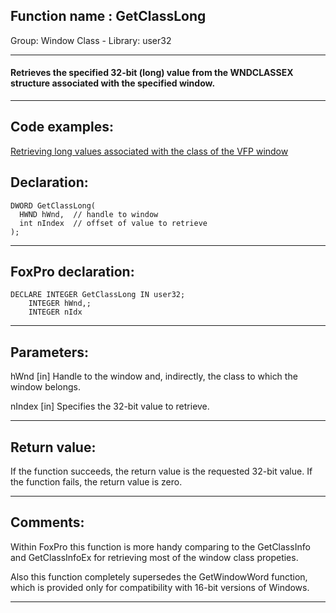 
## Function name : GetClassLong
Group: Window Class - Library: user32    
***  


#### Retrieves the specified 32-bit (long) value from the WNDCLASSEX structure associated with the specified window.
***  


## Code examples:
[Retrieving long values associated with the class of the VFP window](../../samples/sample_204.md)  

## Declaration:
```foxpro  
DWORD GetClassLong(
  HWND hWnd,  // handle to window
  int nIndex  // offset of value to retrieve
);  
```  
***  


## FoxPro declaration:
```foxpro  
DECLARE INTEGER GetClassLong IN user32;
	INTEGER hWnd,;
	INTEGER nIdx  
```  
***  


## Parameters:
hWnd 
[in] Handle to the window and, indirectly, the class to which the window belongs. 

nIndex 
[in] Specifies the 32-bit value to retrieve. 

  
***  


## Return value:
If the function succeeds, the return value is the requested 32-bit value. If the function fails, the return value is zero.  
***  


## Comments:
Within FoxPro this function is more handy comparing to the GetClassInfo and GetClassInfoEx for retrieving most of the window class propeties.  
  
Also this function completely supersedes the GetWindowWord function, which is provided only for compatibility with 16-bit versions of Windows.  
  
***  

